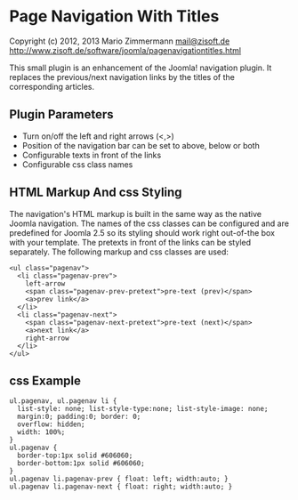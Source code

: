 Page Navigation With Titles
===========================

Copyright (c) 2012, 2013
Mario Zimmermann <mail@zisoft.de>  
http://www.zisoft.de/software/joomla/pagenavigationtitles.html  


This small plugin is an enhancement of the Joomla! navigation plugin.
It replaces the previous/next navigation links by the titles of the 
corresponding articles.


Plugin Parameters
-----------------

* Turn on/off the left and right arrows (<,>)
* Position of the navigation bar can be set to above, below or both
* Configurable texts in front of the links
* Configurable css class names


HTML Markup And css Styling
---------------------------

The navigation's HTML markup is built in the same way as the native Joomla 
navigation. The names of the css classes can be configured and are predefined 
for Joomla 2.5 so its styling should work right out-of-the box with your 
template. The pretexts in front of the links can be styled separately. The 
following markup and css classes are used:


    <ul class="pagenav">
      <li class="pagenav-prev">
        left-arrow 
        <span class="pagenav-prev-pretext">pre-text (prev)</span>
        <a>prev link</a>
      </li>
      <li class="pagenav-next">
        <span class="pagenav-next-pretext">pre-text (next)</span>
        <a>next link</a>
        right-arrow
      </li>
    </ul>


css Example
-----------

    ul.pagenav, ul.pagenav li {
      list-style: none; list-style-type:none; list-style-image: none;
      margin:0; padding:0; border: 0;
      overflow: hidden;
      width: 100%;
    }
    ul.pagenav {
      border-top:1px solid #606060;
      border-bottom:1px solid #606060;
    }
    ul.pagenav li.pagenav-prev { float: left; width:auto; }
    ul.pagenav li.pagenav-next { float: right; width:auto; }
